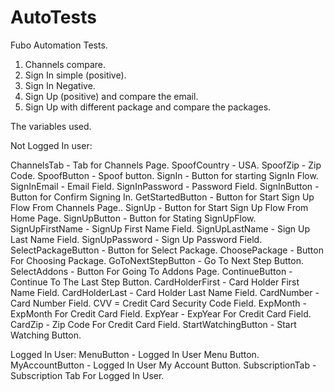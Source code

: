 # AutoTests
Fubo Automation Tests.
1. Channels compare.
2. Sign In simple (positive).
3. Sign In Negative.
4. Sign Up (positive) and compare the email.
5. Sign Up with different package and compare the packages.







The variables used.

Not Logged In user:

ChannelsTab - Tab for Channels Page.
SpoofCountry - USA.
SpoofZip - Zip Code.
SpoofButton - Spoof button.
SignIn - Button for starting SignIn Flow.
SignInEmail - Email Field.
SignInPassword - Password Field.
SignInButton - Button for Confirm Signing In.
GetStartedButton - Button for Start Sign Up Flow From Channels Page..
SignUp - Button for Start Sign Up Flow From Home Page.
SignUpButton - Button for Stating SignUpFlow.
SignUpFirstName - SignUp First Name Field.
SignUpLastName - Sign Up Last Name Field.
SignUpPassword - Sign Up Password Field.
SelectPackageButton - Button for Select Package.
ChoosePackage - Button For Choosing Package.
GoToNextStepButton - Go To Next Step Button.
SelectAddons - Button For Going To Addons Page.
ContinueButton - Continue To The Last Step Button.
CardHolderFirst - Card Holder First Name Field.
CardHolderLast - Card Holder Last Name Field.
CardNumber - Card Number Field.
CVV = Credit Card Security Code Field.
ExpMonth - ExpMonth For Credit Card Field.
ExpYear - ExpYear For Credit Card Field.
CardZip - Zip Code For Credit Card Field.
StartWatchingButton - Start Watching Button.

Logged In User:
MenuButton - Logged In User Menu Button.
MyAccountButton - Logged In User My Account Button.
SubscriptionTab - Subscription Tab For Logged In User.




